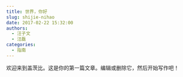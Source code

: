 ```yaml
---
title: 世界，你好
slug: shijie-nihao
date: 2017-02-22 15:32:00
authors:
  - 汪子文
  - 汪磊
categories:
  - 指南
---
```


欢迎来到盖茨比。这是你的第一篇文章。编辑或删除它，然后开始写作吧！
